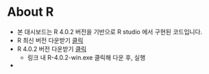 # About R
- 본 대시보드는 R 4.0.2 버전을 기반으로 R studio 에서 구현된 코드입니다.
- R 최신 버전 다운받기 [클릭](https://cran.r-project.org/bin/windows/base/)
- R 4.0.2 버전 다운받기 [클릭](https://cran.r-project.org/bin/windows/base/old/4.0.2/)
  - 링크 내 R-4.0.2-win.exe 클릭해 다운 후, 실행
- 

